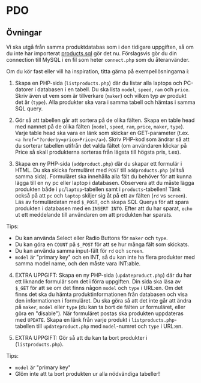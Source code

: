 # PDO

## Övningar

Vi ska utgå från samma produktdatabas som i den tidigare uppgiften, så om du inte har importerat [products.sql](https://raw.githubusercontent.com/Vinnovera/cms-php-mysql-2019/master/exercises/products.sql) gör det nu. Förslagsvis gör du din connection till MySQL i en fil som heter `connect.php` som du återanvänder. 

Om du kör fast eller vill ha inspiration, titta gärna på exempellösningarna i: 

1. Skapa en PHP-sida (`listproducts.php`) där du listar alla laptops och PC-datorer i databasen i en tabell. Du ska lista `model`, `speed`, `ram` och `price`. Skriv även ut vem som är tillverkare (`maker`) och vilken typ av produkt det är (`type`). Alla produkter ska vara i samma tabell och hämtas i samma SQL query.

2. Gör så att tabellen går att sortera på de olika fälten. Skapa en table head med namnet på de olika fälten (`model`, `speed`, `ram`, `price`, `maker`, `type`). Varje table head ska vara en länk som skickar en GET-parameter (t.ex. `<a href="?orderby=price>Price</a>`). Skriv PHP-kod som ändrar så att du sorterar tabellen utifrån det valda fältet (om användaren klickar på Price så skall produkterna sorteras från lägsta till högsta pris, t.ex).

3. Skapa en ny PHP-sida (`addproduct.php`) där du skapar ett formulär i HTML. Du ska skicka formuläret med `POST` till `addproducts.php` (alltså samma sida). Formuläret ska innehålla alla fält du behöver för att kunna lägga till en ny pc eller laptop i databasen. Observera att du måste lägga produkten både i `pc`/`laptop`-tabellen samt i `products`-tabellen! Tänk också på att `pc` och `laptop` skiljer sig åt på ett av fälten (`rd` vs `screen`). Läs av formulärdatan med `$_POST`, och skapa SQL Querys för att spara produkten i databasen med en `INSERT INTO`. Efter att du har sparat, `echo` ut ett meddelande till användaren om att produkten har sparats. 

Tips: 
 * Du kan använda Select eller Radio Buttons för `maker` och `type`. 
 * Du kan göra en `COUNT` på `$_POST` för att se hur många fält som skickats. 
 * Du kan använda samma input-fält för `rd` och `screen`. 
 * `model` är "primary key" och en INT, så du kan inte ha flera produkter med samma model name, och den måste vara INT:able.

4. EXTRA UPPGIFT: Skapa en ny PHP-sida (`updateproduct.php`) där du har ett liknande formulär som det i förra uppgiften. Din sida ska läsa av `$_GET` för att se om det finns någon `model` och `type` i URL:en. Om det finns det ska du hämta produktinformationen från databasen och visa den informationen i formuläret. Du ska göra så att det inte går att ändra på `maker`, `model` eller `type` (du kan ta bort de fälten ur formuläret, eller göra en "disable"). När formuläret postas ska produkten uppdateras med `UPDATE`. Skapa en länk från varje produkt i `listproducts.php`-tabellen till `updateproduct.php` med `model`-numret och `type` i URL:en. 

5. EXTRA UPPGIFT: Gör så att du kan ta bort produkter i (`listproducts.php`). 

Tips: 
 * `model` är "primary key"
 * Glöm inte att ta bort produkten ur alla nödvändiga tabeller!